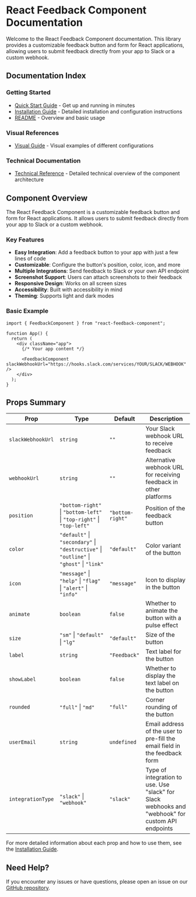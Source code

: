 # React Feedback Component Documentation

Welcome to the React Feedback Component documentation. This library provides a customizable feedback button and form for React applications, allowing users to submit feedback directly from your app to Slack or a custom webhook.

## Documentation Index

### Getting Started

- [Quick Start Guide](QUICK_START.md) - Get up and running in minutes
- [Installation Guide](INSTALLATION.md) - Detailed installation and configuration instructions
- [README](README.md) - Overview and basic usage

### Visual References

- [Visual Guide](VISUAL_GUIDE.md) - Visual examples of different configurations

### Technical Documentation

- [Technical Reference](TECHNICAL_REFERENCE.md) - Detailed technical overview of the component architecture

## Component Overview

The React Feedback Component is a customizable feedback button and form for React applications. It allows users to submit feedback directly from your app to Slack or a custom webhook.

### Key Features

- **Easy Integration**: Add a feedback button to your app with just a few lines of code
- **Customizable**: Configure the button's position, color, icon, and more
- **Multiple Integrations**: Send feedback to Slack or your own API endpoint
- **Screenshot Support**: Users can attach screenshots to their feedback
- **Responsive Design**: Works on all screen sizes
- **Accessibility**: Built with accessibility in mind
- **Theming**: Supports light and dark modes

### Basic Example

```tsx
import { FeedbackComponent } from "react-feedback-component";

function App() {
  return (
    <div className="app">
      {/* Your app content */}

      <FeedbackComponent slackWebhookUrl="https://hooks.slack.com/services/YOUR/SLACK/WEBHOOK" />
    </div>
  );
}
```

## Props Summary

| Prop              | Type                                                                                    | Default          | Description                                                                                       |
| ----------------- | --------------------------------------------------------------------------------------- | ---------------- | ------------------------------------------------------------------------------------------------- |
| `slackWebhookUrl` | `string`                                                                                | `""`             | Your Slack webhook URL to receive feedback                                                        |
| `webhookUrl`      | `string`                                                                                | `""`             | Alternative webhook URL for receiving feedback in other platforms                                 |
| `position`        | `"bottom-right"` \| `"bottom-left"` \| `"top-right"` \| `"top-left"`                    | `"bottom-right"` | Position of the feedback button                                                                   |
| `color`           | `"default"` \| `"secondary"` \| `"destructive"` \| `"outline"` \| `"ghost"` \| `"link"` | `"default"`      | Color variant of the button                                                                       |
| `icon`            | `"message"` \| `"help"` \| `"flag"` \| `"alert"` \| `"info"`                            | `"message"`      | Icon to display in the button                                                                     |
| `animate`         | `boolean`                                                                               | `false`          | Whether to animate the button with a pulse effect                                                 |
| `size`            | `"sm"` \| `"default"` \| `"lg"`                                                         | `"default"`      | Size of the button                                                                                |
| `label`           | `string`                                                                                | `"Feedback"`     | Text label for the button                                                                         |
| `showLabel`       | `boolean`                                                                               | `false`          | Whether to display the text label on the button                                                   |
| `rounded`         | `"full"` \| `"md"`                                                                      | `"full"`         | Corner rounding of the button                                                                     |
| `userEmail`       | `string`                                                                                | `undefined`      | Email address of the user to pre-fill the email field in the feedback form                        |
| `integrationType` | `"slack"` \| `"webhook"`                                                                | `"slack"`        | Type of integration to use. Use "slack" for Slack webhooks and "webhook" for custom API endpoints |

For more detailed information about each prop and how to use them, see the [Installation Guide](INSTALLATION.md).

## Need Help?

If you encounter any issues or have questions, please open an issue on our [GitHub repository](https://github.com/your-repo/react-feedback-component/issues).
